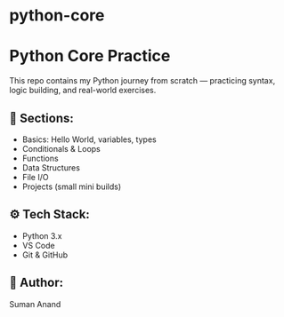 # python-core
# Python Core Practice

This repo contains my Python journey from scratch — practicing syntax, logic building, and real-world exercises.

## 🧠 Sections:
- Basics: Hello World, variables, types
- Conditionals & Loops
- Functions
- Data Structures
- File I/O
- Projects (small mini builds)

## ⚙️ Tech Stack:
- Python 3.x
- VS Code
- Git & GitHub

## 🚀 Author:
Suman Anand

